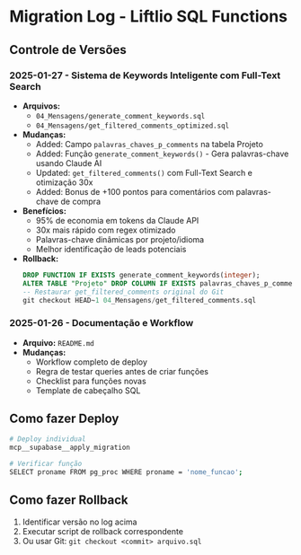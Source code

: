 # Migration Log - Liftlio SQL Functions

## Controle de Versões

### 2025-01-27 - Sistema de Keywords Inteligente com Full-Text Search
- **Arquivos:**
  - `04_Mensagens/generate_comment_keywords.sql`
  - `04_Mensagens/get_filtered_comments_optimized.sql`
- **Mudanças:**
  - Added: Campo `palavras_chaves_p_comments` na tabela Projeto
  - Added: Função `generate_comment_keywords()` - Gera palavras-chave usando Claude AI
  - Updated: `get_filtered_comments()` com Full-Text Search e otimização 30x
  - Added: Bonus de +100 pontos para comentários com palavras-chave de compra
- **Benefícios:**
  - 95% de economia em tokens da Claude API
  - 30x mais rápido com regex otimizado
  - Palavras-chave dinâmicas por projeto/idioma
  - Melhor identificação de leads potenciais
- **Rollback:**
  ```sql
  DROP FUNCTION IF EXISTS generate_comment_keywords(integer);
  ALTER TABLE "Projeto" DROP COLUMN IF EXISTS palavras_chaves_p_comments;
  -- Restaurar get_filtered_comments original do Git
  git checkout HEAD~1 04_Mensagens/get_filtered_comments.sql
  ```

### 2025-01-26 - Documentação e Workflow
- **Arquivo:** `README.md`
- **Mudanças:**
  - Workflow completo de deploy
  - Regra de testar queries antes de criar funções
  - Checklist para funções novas
  - Template de cabeçalho SQL

## Como fazer Deploy

```bash
# Deploy individual
mcp__supabase__apply_migration

# Verificar função
SELECT proname FROM pg_proc WHERE proname = 'nome_funcao';
```

## Como fazer Rollback

1. Identificar versão no log acima
2. Executar script de rollback correspondente
3. Ou usar Git: `git checkout <commit> arquivo.sql`
